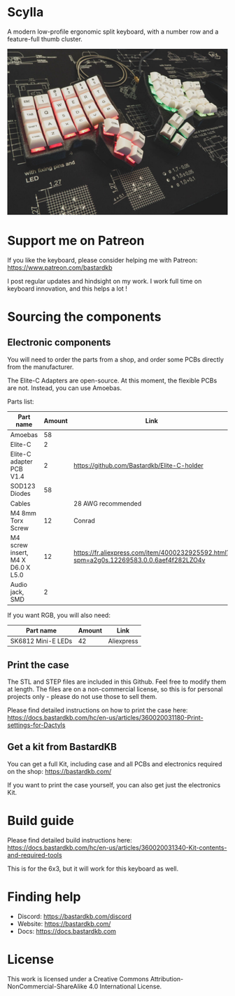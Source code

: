 # Scylla

A modern low-profile ergonomic split keyboard, with a number row and a feature-full thumb cluster.

![](pics/1.jpg)

# Support me on Patreon

If you like the keyboard, please consider helping me with Patreon: https://www.patreon.com/bastardkb

I post regular updates and hindsight on my work. I work full time on keyboard innovation, and this helps a lot !

# Sourcing the components

## Electronic components

You will need to order the parts from a shop, and order some PCBs directly from the manufacturer.

The Elite-C Adapters are open-source. At this moment, the flexible PCBs are not. Instead, you can use Amoebas.

Parts list:

| Part name                         | Amount | Link                                                                                    |
| --------------------------------- | ------ | --------------------------------------------------------------------------------------- |
| Amoebas                           | 58     |                                                                                         |
| Elite-C                           | 2      |                                                                                         |
| Elite-C adapter PCB V1.4          | 2      | https://github.com/Bastardkb/Elite-C-holder                                             |
| SOD123 Diodes                     | 58     |                                                                                         |
| Cables                            |        | 28 AWG recommended                                                                      |
| M4 8mm Torx Screw                 | 12     | Conrad                                                                                  |
| M4 screw insert, M4 X D6.0 X L5.0 | 12     | https://fr.aliexpress.com/item/4000232925592.html?spm=a2g0s.12269583.0.0.6aef4f282LZO4v |
| Audio jack, SMD                   | 2      |                                                                                         |


If you want RGB, you will also need:

| Part name          | Amount | Link       |
| ------------------ | ------ | ---------- |
| SK6812 Mini-E LEDs | 42     | Aliexpress |

## Print the case

The STL and STEP files are included in this Github.
Feel free to modify them at length. The files are on a non-commercial license, so this is for personal projects only - please do not use those to sell them.

Please find detailed instructions on how to print the case here:
https://docs.bastardkb.com/hc/en-us/articles/360020031180-Print-settings-for-Dactyls

## Get a kit from BastardKB

You can get a full Kit, including case and all PCBs and electronics required on the shop:
https://bastardkb.com/

If you want to print the case yourself, you can also get just the electronics Kit.

# Build guide

Please find detailed build instructions here:
https://docs.bastardkb.com/hc/en-us/articles/360020031340-Kit-contents-and-required-tools

This is for the 6x3, but it will work for this keyboard as well.

# Finding help

- Discord: https://bastardkb.com/discord
- Website: https://bastardkb.com/
- Docs: https://docs.bastardkb.com

# License 

This work is licensed under a Creative Commons Attribution-NonCommercial-ShareAlike 4.0 International License.
